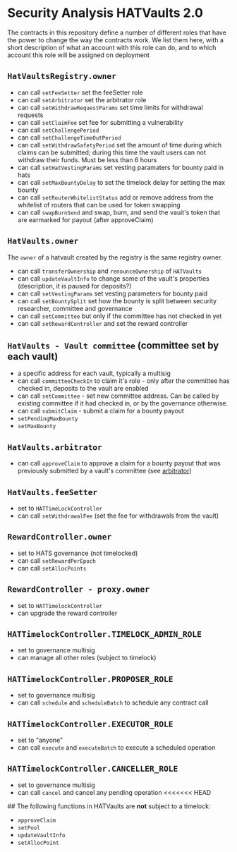 # Security Analysis HATVaults 2.0


The contracts in this repository define a number of different roles that have the power to change the way the contracts work. We list them here, with a short description of what an account with this role can do, and to which account this role will be assigned on deployment

## `HatVaultsRegistry.owner`

- can call `setFeeSetter` set the feeSetter role
- can call `setArbitrator` set the arbitrator role
- can call `setWithdrawRequestParams` set time limits for withdrawal requests
- can call `setClaimFee` set fee for submitting a vulnerability
- can call `setChallengePeriod` 
- can call `setChallengeTimeOutPeriod` 
- can call `setWithdrawSafetyPeriod` set the amount of time during which claims can be submitted; during this time the vault users can not withdraw their funds. Must be less than 6 hours
- can call `setHatVestingParams` set vesting paramaters for bounty paid in hats
- can call `setMaxBountyDelay` to set the timelock delay for setting the max bounty
- can call `setRouterWhitelistStatus` add or remove address from the whitelist of routers that can be used for token swapping
- can call `swapBurnSend` and swap, burn, and send the vauit's token that are earmarked for payout (after approveClaim)

## `HatVaults.owner`

The `owner` of a hatvault created by the registry is the same registry owner.

- can call `transferOwnership` and `renounceOwnership` of `HATVaults`
- can call `updateVaultInfo` to change some of the vault's properties (description, it is paused for deposits?)
- can call `setVestingParams` set vesting parameters for bounty paid
- can call `setBountySplit` set how the bounty is split between security researcher, committee and governance
- can call `setCommittee` but only if the committee has not checked in yet
- can call `setRewardController`  and set the reward controller

## `HatVaults - Vault committee` (committee set by each vault)

- a specific address for each vault, typically a multisig
- can call `committeeCheckIn`  to claim it's role - only after the committee has checked in, deposits to the vault are enabled
- can call `setCommittee` - set new committee address. Can be called by existing committee if it had checked in, or by the governance otherwise.
- can call `submitClaim` - submit a claim for a bounty payout
- `setPendingMaxBounty`
- `setMaxBounty`

## `HatVaults.arbitrator`
- can call `approveClaim` to approve a claim for a bounty payout that was previously submitted by a vault's committee (see [arbitrator](./arbitrator.md))

## `HatVaults.feeSetter`

- set to `HATTimeLockController`
- can call `setWithdrawalFee` (set the fee for withdrawals from the vault)

## `RewardController.owner`

- set to HATS governance (not timelocked)
- can call `setRewardPerEpoch`
- can call `setAllocPoints`

## `RewardController - proxy.owner`

- set to `HATTimelockController`
- can upgrade the reward controller

## `HATTimelockController.TIMELOCK_ADMIN_ROLE`

- set to governance multisig
- can manage all other roles (subject to timelock)

## `HATTimelockController.PROPOSER_ROLE`

- set to governance multisig
- can call `schedule` and `scheduleBatch` to schedule any contract call

## `HATTimelockController.EXECUTOR_ROLE`

- set to "anyone"
- can call `execute` and `executeBatch` to execute a scheduled operation

## `HATTimelockController.CANCELLER_ROLE`

- set to governance multisig
- can call `cancel` and cancel any pending operation
<<<<<<< HEAD


## The following functions in HATVaults are **not** subject to a timelock:
  - `approveClaim`
  - `setPool`
  - `updateVaultInfo`
  - `setAllocPoint`

